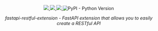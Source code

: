 <p align="center">
    <a href="https://github.com/maximshumilo/fastapi-restful-extension/actions?query=workflow%3ATest+event%3Apush+branch%3Amaster" target="_blank">
        <img src="https://github.com/maximshumilo/fastapi-restful-extension/actions/workflows/main.yml/badge.svg">
    </a>
    <a href="https://codecov.io/gh/maximshumilo/fastapi-restful-extension">
        <img src="https://codecov.io/gh/maximshumilo/fastapi-restful-extension/branch/master/graph/badge.svg?token=ZAU44DIGQJ"/>
    </a>
    <a href="https://pypi.org/project/fastapi-restful-extension/" target="_blank">
        <img src="https://img.shields.io/pypi/v/fastapi-restful-extension?color=%2374c954">
    </a>
    <img alt="PyPI - Python Version" src="https://img.shields.io/pypi/pyversions/fastapi-restful-extension?color=%2378c55b">
</p>

<p align="center">
    <em>fastapi-restful-extension - FastAPI extension that allows you to easily create a RESTful API</em>
</p>
